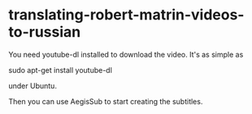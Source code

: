 # translating-robert-matrin-videos-to-russian

You need youtube-dl installed to download the video. It's as simple as 

sudo apt-get install youtube-dl

under Ubuntu.

Then you can use AegisSub to start creating the subtitles.
